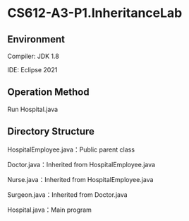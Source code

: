 # CS612-A3-P1.InheritanceLab

## Environment

Compiler: JDK 1.8

IDE: Eclipse 2021

## Operation Method

Run Hospital.java

## Directory Structure

HospitalEmployee.java：Public parent class

Doctor.java：Inherited from HospitalEmployee.java

Nurse.java：Inherited from HospitalEmployee.java

Surgeon.java：Inherited from Doctor.java

Hospital.java：Main program
